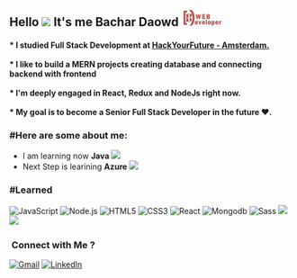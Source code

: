 <h2>Hello <img src="https://raw.githubusercontent.com/MartinHeinz/MartinHeinz/master/wave.gif" width="5%"> It's me Bachar Daowd  <img style="position: 0px auto" alt="logo" height="30px" src="https://raw.githubusercontent.com/bachar78/bachar78/d2dea1c32f996b4b1b1bb3a2484985840177c427/Logo-pink.png" /></h2>

<h4 style="position: 0px auto"> 
* I studied Full Stack Development at <a href="https://github.com/orgs/HackYourFuture/dashboard">HackYourFuture - Amsterdam.</a> 
  <br/>
  <br/>
* I like to build a MERN projects creating database and connecting backend with frontend
  <br/>
  <br/>
* I'm deeply engaged in React, Redux and NodeJs right now.
  <br/>
  <br/>
* My goal is to become a Senior Full Stack Developer in the future ❤️. </h4>

### #Here are some about me:</br>
- I am learning now **Java** ![](https://img.shields.io/badge/-Java-informational?style=flat&logo=TypeScript&logoColor=white&color=3178C6)
- Next Step is learining **Azure** ![](https://img.shields.io/badge/-Azure-informational?style=flat&logo=GraphQL&logoColor=white&color=e535ab)

### #Learned </br>
![JavaScript](https://img.shields.io/badge/JavaScript-F7DF1E?style=for-the-badge&logo=javascript&logoColor=black)
![Node.js](https://img.shields.io/badge/Node.js-43853D?style=for-the-badge&logo=node.js&logoColor=white)
![HTML5](https://img.shields.io/badge/-HTML5-F16822?style=for-the-badge&logo=HTML5&logoColor=white)
![CSS3](https://img.shields.io/badge/-CSS3-1572B6?style=for-the-badge&logo=CSS3)
![React](https://img.shields.io/badge/React-61DAFB?style=for-the-badge&logo=react&logoColor=white)
![Mongodb](https://img.shields.io/badge/MongoDB-4EA94B?style=for-the-badge&logo=mongodb&logoColor=white)
![Sass](https://img.shields.io/badge/Sass-ff69b4?style=for-the-badge&logo=Sass&logoColor=white)
![](https://img.shields.io/badge/Redux-764ABC?style=for-the-badge&logo=Redux&logoColor=white)
![](https://img.shields.io/badge/-Framer--Motion-0055FF?style=for-the-badge&logo=Framer&logoColor=white)

### &nbsp;Connect with Me ?

 [![Gmail](https://img.shields.io/badge/-GMAIL-D14836?style=for-the-badge&logo=gmail&logoColor=white)](mailto:bachar.daowd@gmail.com)
[![LinkedIn](https://img.shields.io/badge/-LINKEDIN-0077B5?style=for-the-badge&logo=linkedin&logoColor=white)](https://www.linkedin.com/in/bachar-daowd/)






